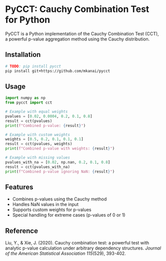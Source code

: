 # PyCCT: Cauchy Combination Test for Python

PyCCT is a Python implementation of the Cauchy Combination Test (CCT), a powerful p-value aggregation method using the Cauchy distribution.

## Installation

```bash
# TODO: pip install pycct
pip install git+https://github.com/mkanai/pycct
```

## Usage

```python
import numpy as np
from pycct import cct

# Example with equal weights
pvalues = [0.02, 0.0004, 0.2, 0.1, 0.8]
result = cct(pvalues)
print(f"Combined p-value: {result}")

# Example with custom weights
weights = [0.5, 0.2, 0.1, 0.1, 0.1]
result = cct(pvalues, weights)
print(f"Combined p-value with weights: {result}")

# Example with missing values
pvalues_with_na = [0.02, np.nan, 0.2, 0.1, 0.8]
result = cct(pvalues_with_na)
print(f"Combined p-value ignoring NaN: {result}")
```

## Features

- Combines p-values using the Cauchy method
- Handles NaN values in the input
- Supports custom weights for p-values
- Special handling for extreme cases (p-values of 0 or 1)

## Reference

Liu, Y., & Xie, J. (2020). Cauchy combination test: a powerful test with analytic p-value calculation under arbitrary dependency structures. _Journal of the American Statistical Association 115_(529), 393-402.
